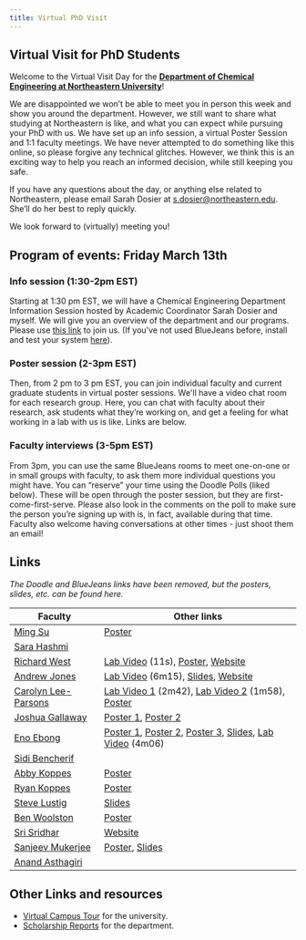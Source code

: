 ```yaml
---
title: Virtual PhD Visit
---
```


## Virtual Visit for PhD Students

Welcome to the Virtual Visit Day for the **[Department of Chemical Engineering at Northeastern University](https://che.northeastern.edu)**!

We are disappointed we won’t be able to meet you in person this week and show you around the department. However, we still want to share what studying at Northeastern is like, and what you can expect while pursuing your PhD with us. We have set up an info session, a virtual Poster Session and 1:1 faculty meetings. We have never attempted to do something like this online, so please forgive any technical glitches. However, we think this is an exciting way to help you reach an informed decision, while still keeping you safe.

If you have any questions about the day, or anything else related to Northeastern, please email Sarah Dosier at s.dosier@northeastern.edu. She’ll do her best to reply quickly.

We look forward to (virtually) meeting you!

## Program of events: Friday March 13th

### Info session (1:30-2pm EST)
Starting at 1:30 pm EST, we will have a Chemical Engineering Department Information Session hosted by Academic Coordinator Sarah Dosier and myself. We will give you an overview of the department and our programs. Please use [this link](https://bluejeans.com/735844639) to join us. (If you've not used BlueJeans before, install and test your system [here](https://bluejeans.com/111/new)). 

### Poster session (2-3pm EST)
Then, from 2 pm to 3 pm EST, you can join individual faculty and current graduate students in virtual poster sessions. We'll have a video chat room for each research group. Here, you can chat with faculty about their research, ask students what they’re working on, and get a feeling for what working in a lab with us is like. Links are below.

### Faculty interviews (3-5pm EST)
From 3pm, you can use the same BlueJeans rooms to meet one-on-one or in small groups with faculty, to ask them more individual questions you might have. You can “reserve” your time using the Doodle Polls (liked below). These will be open through the poster session, but they are first-come-first-serve. Please also look in the comments on the poll to make sure the person you’re signing up with is, in fact, available during that time. Faculty also welcome having conversations at other times - just shoot them an email! 


## Links

*The Doodle and BlueJeans links have been removed, but the posters, slides, etc. can be found here.*

Faculty | Other links
----|-----
[Ming Su](https://coe.northeastern.edu/people/su-ming/#_ga=2.252430474.2027957177.1584590377-1532641833.1579061084) | [Poster](https://www.dropbox.com/s/bcl5uoukmylfmr5/Ming%20Su%20-%20Poster_Ming%20Su%20Lab.pdf?dl=0)
[Sara Hashmi](https://coe.northeastern.edu/people/hashmi-sara-m/) | 
[Richard West](https://coe.northeastern.edu/people/west-richard/) | [Lab Video](https://www.dropbox.com/s/mu2ko2gzqpy6k3u/Richard%20West%20-%20CoMoChEng.mov?dl=0) (11s), [Poster](https://www.dropbox.com/s/c948ps3a4foftvd/Richard%20West%20-%20RecruitmentPoster.pdf?dl=0), [Website](https://web.northeastern.edu/comocheng/)
[Andrew Jones](https://coe.northeastern.edu/people/jones-andrew/) | [Lab Video](https://www.dropbox.com/s/1z3n282a5bz1shh/Andrew%20Jones%20-%20Joshua%20Prince%20-%20Untitled%20Project%20%E2%80%90%20Made%20with%20Clipchamp.mp4?dl=0) (6m15), [Slides](https://www.dropbox.com/s/5prypojjr0gakwq/A-Andrew%20Jones%20-%20Jones%20SEE%20Lab%20Introduction%202020-03-13.pdf?dl=0), [Website](http://web.northeastern.edu/see)
[Carolyn Lee-Parsons](https://coe.northeastern.edu/people/lee-parsons-carolyn/) | [Lab Video 1](https://www.dropbox.com/s/knhpsh3hha3zo7j/Carolyn%20Lee-Parsons%20-%20Lee-Parsons%20Lab%20Tour%20part%201.mov?dl=0) (2m42), [Lab Video 2](https://www.dropbox.com/s/6wllpc4nv48vqkx/Carolyn%20Lee-Parsons%20-%20Lee-Parsons%20Lab%20Tour%20part%202.mov?dl=0) (1m58), [Poster](https://www.dropbox.com/s/lji52jl5y8nk6eb/Carolyn%20Lee-Parsons%20-%202020%20Lee-Parsons%20Research%20Group%20Poster.pdf?dl=0)
[Joshua Gallaway](https://coe.northeastern.edu/people/gallaway-joshua/) | [Poster 1](https://www.dropbox.com/s/g9axh8f0e4mpvvu/Josh%20Gallaway%20ASSB.pdf?dl=0), [Poster 2](https://www.dropbox.com/s/77emi9sh32d7254/matt%20kim%20-%20Matt%20Kim%27s%20Poster.pdf?dl=0)
[Eno Ebong](https://coe.northeastern.edu/people/ebong-eno/) | [Poster 1](https://www.dropbox.com/s/nfj7dqd5vlrycqh/Ebong%20Lab%20Poster_NIH%26AHA%20Project.pdf?dl=0), [Poster 2](https://www.dropbox.com/s/hr275svix371w65/Ebong%20Lab%20Poster_NIH%26IGERT%20Project.pdf?dl=0), [Poster 3](https://www.dropbox.com/s/4x72aerizy8i3g9/Ebong%20Lab%20Poster_NSF%20Project.pdf?dl=0), [Slides](https://www.dropbox.com/s/mqbl6p2mbuqwfnr/Ebong%20Lab%20Presentation_Other%20Work.pdf?dl=0), [Lab Video](https://www.dropbox.com/s/25ol9fkzd2x4r3w/Michael%20Zeevi%20-%20Ebong%20Lab%20Tour.mp4?dl=0) (4m06)
[Sidi Bencherif](https://coe.northeastern.edu/people/bencherif-sidi/) | 
[Abby Koppes](https://coe.northeastern.edu/people/koppes-abigail/) | [Poster](https://www.dropbox.com/s/c8mifbsrfzq66xa/Abigail%20Koppes%20-%20Koppes%20ABNEL%20Poster%20uFluid%20landscape.pdf?dl=0)
[Ryan Koppes](https://coe.northeastern.edu/people/koppes-ryan/) | [Poster](https://www.dropbox.com/s/t2jzdmnerm5bsf0/Ryan%20Koppes%20-%20LNNR%20Recruitment%20Poster%203_14_2018.pdf?dl=0)
[Steve Lustig](https://coe.northeastern.edu/people/lustig-steve/) | [Slides](https://www.dropbox.com/s/af4fldy3l0womk1/Steve%20Lustig%20-%20Lustig-NewGrad20200313.pptx?dl=0) 
[Ben Woolston](https://coe.northeastern.edu/people/woolston-benjamin/) | [Poster](https://www.dropbox.com/s/zrplx9hkpr0j3na/Benjamin%20Woolston%20-%2020190314%20Prospective%20Students%20Day%20Poster%20Woolston%20v3.pdf?dl=0)
[Sri Sridhar](https://coe.northeastern.edu/people/sridhar-srinivas/) | [Website](http://srinivassridhar.com)
[Sanjeev Mukerjee](https://coe.northeastern.edu/people/mukerjee-sanjeev/) | [Poster](https://www.dropbox.com/s/hvxqfkocuw2gnrc/Sanjeev%20Mukerjee%20-%20poster-NUCRET%20.ppxt%20%20-%20%20Read-Only.pdf?dl=0), [Slides](https://www.dropbox.com/s/kamvs7y1l799xb3/Sanjeev%20Mukerjee%20-%20NEU%20Energy%20Presentation-3%202.pptx?dl=0)
[Anand Asthagiri](https://coe.northeastern.edu/people/asthagiri-anand/) | 

## Other Links and resources

- [Virtual Campus Tour](https://www.youvisit.com/tour/northeastern) for the university.
- [Scholarship Reports](https://che.northeastern.edu/faculty/scholarship-reports/) for the department.
